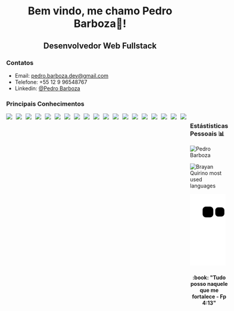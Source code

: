 <h1 align='center'>Bem vindo, me chamo Pedro Barboza👋!</h1>
<h2 align='center'>Desenvolvedor Web Fullstack</h2>

### Contatos
- Email: pedro.barboza.dev@gmail.com
- Telefone: +55 12 9 96548767
- Linkedin: [@Pedro Barboza](https://www.linkedin.com/in/pedro-barboza-webdev/)
  
### Principais Conhecimentos

<div style="display: flex; gap: 10px;">
  <img src="https://img.shields.io/badge/JavaScript-F7DF1E?style=for-the-badge&logo=javascript&logoColor=black"/>
  <img src="https://img.shields.io/badge/TypeScript-007ACC?style=for-the-badge&logo=typescript&logoColor=white"/>
  <img src="https://img.shields.io/badge/React-20232A?style=for-the-badge&logo=react&logoColor=61DAFB"/>
  <img src="https://img.shields.io/badge/Next-black?style=for-the-badge&logo=next.js&logoColor=white"/>
  <img src="https://img.shields.io/badge/Node.js-339933?style=for-the-badge&logo=nodedotjs&logoColor=white"/>
  <img src="https://img.shields.io/badge/Express.js-404D59?style=for-the-badge" />
  <img src="https://img.shields.io/badge/MongoDB-4EA94B?style=for-the-badge&logo=mongodb&logoColor=white"/>
  <img src="https://img.shields.io/badge/-jest-%23C21325?style=for-the-badge&logo=jest&logoColor=white"/>
  <img src="https://img.shields.io/badge/HTML5-E34F26?style=for-the-badge&logo=html5&logoColor=white"/>
  <img src="https://img.shields.io/badge/CSS3-1572B6?style=for-the-badge&logo=css3&logoColor=white"/>
  <img src="https://img.shields.io/badge/Sass-CC6699?style=for-the-badge&logo=sass&logoColor=white"/>
  <img src="https://img.shields.io/badge/Tailwind_CSS-38B2AC?style=for-the-badge&logo=tailwind-css&logoColor=white"/>
  <img src="https://img.shields.io/badge/styled--components-DB7093?style=for-the-badge&logo=styled-components&logoColor=white"/>
  <img src="https://img.shields.io/badge/Firebase-F29D0C?style=for-the-badge&logo=firebase&logoColor=white" />
  <img src="https://img.shields.io/badge/Vercel-000000?style=for-the-badge&logo=vercel&logoColor=white"/>
  <img src="https://img.shields.io/badge/Insomnia-5849be?style=for-the-badge&logo=Insomnia&logoColor=white"/>
  <img src="https://img.shields.io/badge/Git-F05032?style=for-the-badge&logo=git&logoColor=white"/>
  <img src="https://img.shields.io/badge/npm-CB3837?style=for-the-badge&logo=npm&logoColor=white"/>
  <img src="https://img.shields.io/badge/Yarn-2C8EBB?style=for-the-badge&logo=yarn&logoColor=white"/>
<div/> 

### Estástisticas Pessoais :bar_chart:

<p align='left'>
    <img align="center" src="https://github-readme-stats.vercel.app/api?username=PeterBarboza&show_icons=true" alt="Pedro Barboza"/>
</p>

<p align="left"> 
  <img src="https://github-readme-stats.vercel.app/api/top-langs/?username=PeterBarboza&layout=compact&theme=midnight-purple" alt="Brayan Quirino most used languages" />
</p>
  
<img src="https://github.com/rafaballerini/rafaballerini/blob/output/github-contribution-grid-snake.svg" />
  
<h4 align='center'> :book: "Tudo posso naquele que me fortalece - Fp 4:13"</h4>
